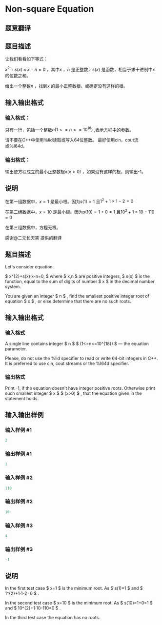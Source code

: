 # Non-square Equation

## 题意翻译

## 题目描述

让我们看看如下等式：

$x^2+s(x)×x-n=0$ ，其中$x$ ，$n$ 是正整数，$s(x)$ 是函数，相当于求十进制中$x$ 的位数之和。

给出一个整数$n$ ，找到$x$ 的最小正整数根，或确定没有这样的根。

## 输入输出格式

### 输入格式：

只有一行，包括一个整数$n(1<=n<=10^{18})$ ,表示方程中的参数。

请不要在С++中使用％lld读取或写入64位整数。 最好使用cin，cout流或％I64d。

### 输出格式：

输出使方程成立的最小正整数根$x(x>0)$ ，如果没有这样的根，则输出-1。

## 说明

在第一组数据中，$x=1$ 是最小根。因为$s(1)=1$ 且$1^2+1×1-2=0$

在第二组数据中，$x=10$ 是最小根。因为$s(10)=1+0=1$ 且$10^2+1×10-110=0$

在第三组数据中，方程无根。

感谢@二元长天笑 提供的翻译

## 题目描述

Let's consider equation:

$ x^{2}+s(x)·x-n=0, $ where $ x,n $ are positive integers, $ s(x) $ is the function, equal to the sum of digits of number $ x $ in the decimal number system.

You are given an integer $ n $ , find the smallest positive integer root of equation $ x $ , or else determine that there are no such roots.

## 输入输出格式

### 输入格式

A single line contains integer $ n $ $ (1<=n<=10^{18}) $ — the equation parameter.

Please, do not use the %lld specifier to read or write 64-bit integers in С++. It is preferred to use cin, cout streams or the %I64d specifier.

### 输出格式

Print -1, if the equation doesn't have integer positive roots. Otherwise print such smallest integer $ x $ $ (x>0) $ , that the equation given in the statement holds.

## 输入输出样例

### 输入样例 #1

```cpp
2

```
### 输出样例 #1

```cpp
1

```
### 输入样例 #2

```cpp
110

```
### 输出样例 #2

```cpp
10

```
### 输入样例 #3

```cpp
4

```
### 输出样例 #3

```cpp
-1

```
## 说明

In the first test case $ x=1 $ is the minimum root. As $ s(1)=1 $ and $ 1^{2}+1·1-2=0 $ .

In the second test case $ x=10 $ is the minimum root. As $ s(10)=1+0=1 $ and $ 10^{2}+1·10-110=0 $ .

In the third test case the equation has no roots.

